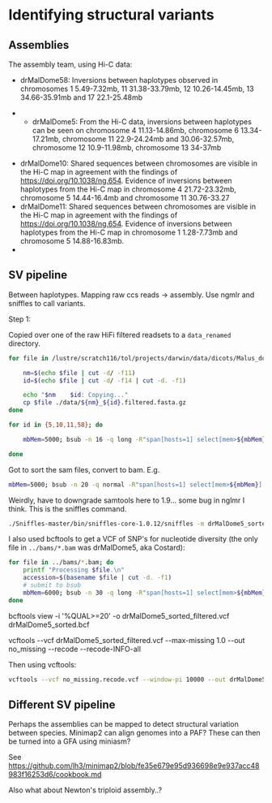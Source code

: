 # Identifying structural variants

## Assemblies

The assembly team, using Hi-C data:

- drMalDome58: Inversions between haplotypes observed in chromosomes 1 5.49-7.32mb, 11 31.38-33.79mb, 12 10.26-14.45mb, 13 34.66-35.91mb and 17 22.1-25.48mb
* - drMalDome5: From the Hi-C data, inversions between haplotypes can be seen on chromosome 4 11.13-14.86mb, chromosome 6 13.34-17.21mb, chromosome 11 22.9-24.24mb and 30.06-32.57mb, chromosome 12 10.9-11.98mb, chromosome 13 34-37mb
- drMalDome10: Shared sequences between chromosomes are visible in the Hi-C map in agreement with the findings of https://doi.org/10.1038/ng.654. Evidence of inversions between haplotypes from the Hi-C map in chromosome 4 21.72-23.32mb, chromosome 5 14.44-16.4mb and chromosome 11 30.76-33.27
- drMalDome11: Shared sequences between chromosomes are visible in the Hi-C map in agreement with the findings of https://doi.org/10.1038/ng.654. Evidence of inversions between haplotypes from the Hi-C map in chromosome 1 1.28-7.73mb and chromosome 5 14.88-16.83mb.
- 

## SV pipeline

Between haplotypes. Mapping raw ccs reads -> assembly. Use ngmlr and sniffles to call variants.

Step 1:

Copied over one of the raw HiFi filtered readsets to a `data_renamed` directory.

```bash
for file in /lustre/scratch116/tol/projects/darwin/data/dicots/Malus_domestica/genomic_data/drMalDome{5,10,11,58}/pacbio/fasta/*.filtered.fasta.gz; do

	nm=$(echo $file | cut -d/ -f11)
	id=$(echo $file | cut -d/ -f14 | cut -d. -f1)

	echo "$nm    $id: Copying..."
	cp $file ./data/${nm}_${id}.filtered.fasta.gz
done
```

```bash
for id in {5,10,11,58}; do

	mbMem=5000; bsub -n 16 -q long -R"span[hosts=1] select[mem>${mbMem}] rusage[mem=${mbMem}]" -M${mbMem} -o %J.out -e %J.err "./ngmlr-0.2.7/ngmlr -t 16 -r /lustre/scratch116/tol/projects/darwin/data/dicots/Malus_domestica/assembly/curated/drMalDome${id}.1/drMalDome${id}_1.curated_primary.fa -q ./data_renamed/drMalDome${id}.filtered.fasta.gz -o ./drMalDome${id}.sam"

done
```

Got to sort the sam files, convert to bam. E.g.

```bash
mbMem=5000; bsub -n 20 -q normal -R"span[hosts=1] select[mem>${mbMem}] rusage[mem=${mbMem}]" -M${mbMem} -o %J.out -e %J.err "source activate /lustre/scratch123/tol/teams/blaxter/users/mb39/miniconda3/envs/apple_analyses; for i in {10,11,58}; do samtools sort -@ 20 drMalDome${i}.sam -o ./bams/drMalDome${i}_sorted.bam; done"
```

Weirdly, have to downgrade samtools here to 1.9... some bug in nglmr I think. This is the sniffles command.

```bash
./Sniffles-master/bin/sniffles-core-1.0.12/sniffles -m drMalDome5_sorted.bam -v drMalDome5_sniffles.vcf -t 16
```

I also used bcftools to get a VCF of SNP's for nucleotide diversity (the only file in `../bams/*.bam` was drMalDome5, aka Costard):

```bash
for file in ../bams/*.bam; do
    printf "Processing $file.\n"
    accession=$(basename $file | cut -d. -f1)
    # submit to bsub
    mbMem=6000; bsub -n 30 -q long -R"span[hosts=1] select[mem>${mbMem}] rusage[mem=${mbMem}]" -M${mbMem} -o %J_${accession}.out -e %J_${accession}.err "source activate /lustre/scratch123/tol/teams/blaxter/users/mb39/miniconda3/envs/apple_analyses; bcftools mpileup --threads 30 -Ou -f ../../genome/drMalDome5_1.curated_primary.fa $file | bcftools call --threads 30 -mv -Ob -o ${accession}.bcf"
done
```

bcftools view -i '%QUAL>=20' -o drMalDome5_sorted_filtered.vcf drMalDome5_sorted.bcf

vcftools --vcf drMalDome5_sorted_filtered.vcf --max-missing 1.0 --out no_missing --recode --recode-INFO-all

Then using vcftools:

```bash
vcftools --vcf no_missing.recode.vcf --window-pi 10000 --out drMalDome5_windows_filtered_no_missing
```

## Different SV pipeline

Perhaps the assemblies can be mapped to detect structural variation between species. Minimap2 can align genomes into a PAF? These can then be turned into a GFA using miniasm?

See https://github.com/lh3/minimap2/blob/fe35e679e95d936698e9e937acc48983f16253d6/cookbook.md

Also what about Newton's triploid assembly..?